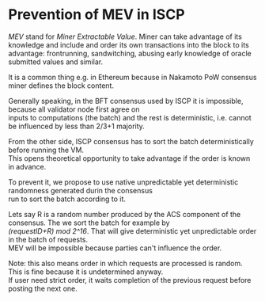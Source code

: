 # Prevention of MEV in ISCP

_MEV_ stand for _Miner Extractable Value_. Miner can take advantage of its knowledge and include and order its own transactions
into the block to its advantage: frontrunning, sandwitching, abusing early knowledge of oracle submitted values and similar.

It is a common thing e.g. in Ethereum because in Nakamoto PoW consensus miner defines the block content.

Generally speaking, in the BFT consensus used by ISCP it is impossible, because all validator node first agree on  
inputs to computations (the batch) and the rest is deterministic, i.e. cannot be influenced by less than 2/3+1 majority.

From the other side, ISCP consensus has to sort the batch deterministically before running the VM.  
This opens theoretical opportunity to take advantage if the order is known in advance.

To prevent it, we propose to use native unpredictable yet deterministic randomness generated durin the consensus  
run to sort the batch according to it.

Lets say R is a random number produced by the ACS component of the consensus. The we sort the batch for example by  
_(requestID+R) mod 2^16_. That will give deterministic yet unpredictable order in the batch of requests.  
MEV will be impossible because parties can't influence the order.

Note: this also means order in which requests are processed is random. This is fine because it is undetermined anyway.  
If user need strict order, it waits completion of the previous request before posting the next one.

